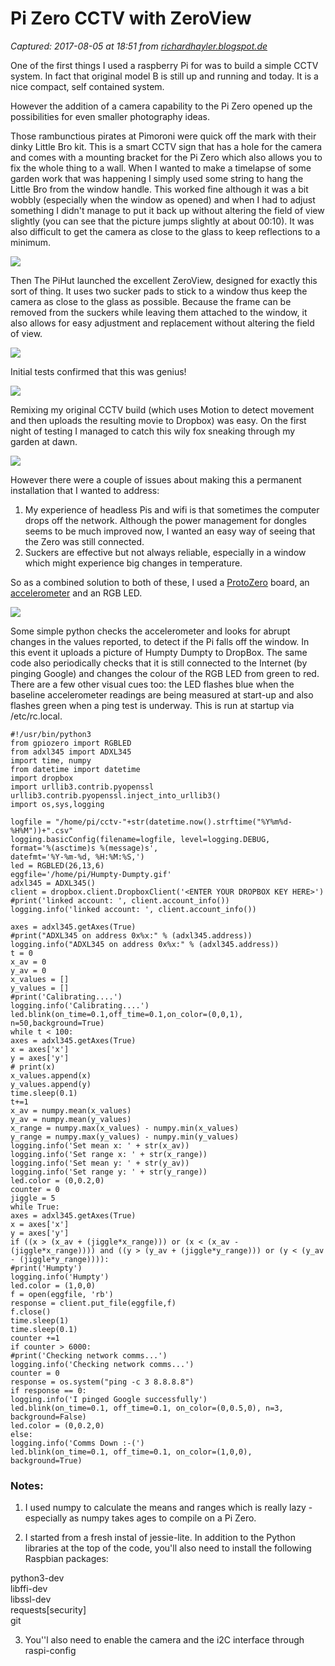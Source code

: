# Pi Zero CCTV with ZeroView

_Captured: 2017-08-05 at 18:51 from [richardhayler.blogspot.de](http://richardhayler.blogspot.de/2016/06/pi-zero-cctv-with-zeroview.html?m=1)_

One of the first things I used a raspberry Pi for was to build a simple CCTV system. In fact that original model B is still up and running and today. It is a nice compact, self contained system.

However the addition of a camera capability to the Pi Zero opened up the possibilities for even smaller photography ideas.

Those rambunctious pirates at Pimoroni were quick off the mark with their dinky Little Bro kit. This is a smart CCTV sign that has a hole for the camera and comes with a mounting bracket for the Pi Zero which also allows you to fix the whole thing to a wall. When I wanted to make a timelapse of some garden work that was happening I simply used some string to hang the Little Bro from the window handle. This worked fine although it was a bit wobbly (especially when the window as opened) and when I had to adjust something I didn't manage to put it back up without altering the field of view slightly (you can see that the picture jumps slightly at about 00:10). It was also difficult to get the camera as close to the glass to keep reflections to a minimum.

![](https://3.bp.blogspot.com/-02Nf35A3oGc/V2JkGzQwnOI/AAAAAAAAGd0/NXz-gwicFLQ3h8fYj7exDe94uVwzOLPDACLcB/s280/IMG_0378.JPG)

Then The PiHut launched the excellent ZeroView, designed for exactly this sort of thing. It uses two sucker pads to stick to a window thus keep the camera as close to the glass as possible. Because the frame can be removed from the suckers while leaving them attached to the window, it also allows for easy adjustment and replacement without altering the field of view.

![](https://3.bp.blogspot.com/-3kfUvStnPSA/V2JkLTEWKaI/AAAAAAAAGeA/vf_Wv1rKaPI3VL9SQ2p_aFFwPTaSnKvHACLcB/s280/IMG_0389.JPG)

Initial tests confirmed that this was genius!

![](https://3.bp.blogspot.com/-tYkpBIoeayI/V2JkKcxL5VI/AAAAAAAAGd8/oPpFaySJQQUIeVaqpCh-cIie6TDfLc13gCLcB/s280/IMG_0379.JPG)

Remixing my original CCTV build (which uses Motion to detect movement and then uploads the resulting movie to Dropbox) was easy. On the first night of testing I managed to catch this wily fox sneaking through my garden at dawn.

![](https://3.bp.blogspot.com/-biBlBQ1NfnY/V2Jk1RNYirI/AAAAAAAAGeU/vxe1RuLtYLgpqP1kEyq8SkGb-4W_6RVXACLcB/s280/Snip20160616_1.png)

However there were a couple of issues about making this a permanent installation that I wanted to address:

1) My experience of headless Pis and wifi is that sometimes the computer drops off the network. Although the power management for dongles seems to be much improved now, I wanted an easy way of seeing that the Zero was still connected.  
2) Suckers are effective but not always reliable, especially in a window which might experience big changes in temperature.

So as a combined solution to both of these, I used a [ProtoZero](http://www.protoboards.co.uk/2016/01/protozero.html) board, an [accelerometer](http://www.ebay.co.uk/itm/For-Arduino-1pcs-New-ADXL345-3-Axis-Digital-Acceleration-Of-Gravity-Tilt-Module-/271870675843?var=&hash=item3f4cc14b83:m:m8NmprfE9r44WGW83T9eHuw) and an RGB LED.

![](https://3.bp.blogspot.com/-o9dJzgi8_IE/V2JlBkJEmtI/AAAAAAAAGec/nG6j-UdfZ6wCW821shjDN4j9oQ4NEFfLQCLcB/s280/IMG_0384.JPG)

Some simple python checks the accelerometer and looks for abrupt changes in the values reported, to detect if the Pi falls off the window. In this event it uploads a picture of Humpty Dumpty to DropBox. The same code also periodically checks that it is still connected to the Internet (by pinging Google) and changes the colour of the RGB LED from green to red. There are a few other visual cues too: the LED flashes blue when the baseline accelerometer readings are being measured at start-up and also flashes green when a ping test is underway. This is run at startup via /etc/rc.local.

```
#!/usr/bin/python3  
from gpiozero import RGBLED  
from adxl345 import ADXL345  
import time, numpy  
from datetime import datetime  
import dropbox  
import urllib3.contrib.pyopenssl  
urllib3.contrib.pyopenssl.inject_into_urllib3()  
import os,sys,logging

logfile = "/home/pi/cctv-"+str(datetime.now().strftime("%Y%m%d-%H%M"))+".csv"  
logging.basicConfig(filename=logfile, level=logging.DEBUG,  
format='%(asctime)s %(message)s',  
datefmt='%Y-%m-%d, %H:%M:%S,')  
led = RGBLED(26,13,6)  
eggfile='/home/pi/Humpty-Dumpty.gif'  
adxl345 = ADXL345()  
client = dropbox.client.DropboxClient('<ENTER YOUR DROPBOX KEY HERE>')  
#print('linked account: ', client.account_info())  
logging.info('linked account: ', client.account_info())

axes = adxl345.getAxes(True)  
#print("ADXL345 on address 0x%x:" % (adxl345.address))  
logging.info("ADXL345 on address 0x%x:" % (adxl345.address))  
t = 0  
x_av = 0  
y_av = 0  
x_values = []  
y_values = []  
#print('Calibrating....')  
logging.info('Calibrating....')  
led.blink(on_time=0.1,off_time=0.1,on_color=(0,0,1), n=50,background=True)  
while t < 100:  
axes = adxl345.getAxes(True)  
x = axes['x']  
y = axes['y']  
# print(x)  
x_values.append(x)   
y_values.append(y)   
time.sleep(0.1)  
t+=1  
x_av = numpy.mean(x_values)   
y_av = numpy.mean(y_values)   
x_range = numpy.max(x_values) - numpy.min(x_values)  
y_range = numpy.max(y_values) - numpy.min(y_values)  
logging.info('Set mean x: ' + str(x_av))  
logging.info('Set range x: ' + str(x_range))  
logging.info('Set mean y: ' + str(y_av))  
logging.info('Set range y: ' + str(y_range))  
led.color = (0,0.2,0)  
counter = 0  
jiggle = 5  
while True:  
axes = adxl345.getAxes(True)  
x = axes['x']  
y = axes['y']  
if ((x > (x_av + (jiggle*x_range))) or (x < (x_av - (jiggle*x_range)))) and ((y > (y_av + (jiggle*y_range))) or (y < (y_av - (jiggle*y_range)))):  
#print('Humpty')  
logging.info('Humpty')  
led.color = (1,0,0)  
f = open(eggfile, 'rb')  
response = client.put_file(eggfile,f)  
f.close()  
time.sleep(1)  
time.sleep(0.1)  
counter +=1  
if counter > 6000:  
#print('Checking network comms...')  
logging.info('Checking network comms...')  
counter = 0  
response = os.system("ping -c 3 8.8.8.8")  
if response == 0:  
logging.info('I pinged Google successfully')  
led.blink(on_time=0.1, off_time=0.1, on_color=(0,0.5,0), n=3, background=False)  
led.color = (0,0.2,0)  
else:  
logging.info('Comms Down :-(')  
led.blink(on_time=0.1, off_time=0.1, on_color=(1,0,0), background=True)
```

###  Notes:

1) I used numpy to calculate the means and ranges which is really lazy - especially as numpy takes ages to compile on a Pi Zero.

2) I started from a fresh instal of jessie-lite. In addition to the Python libraries at the top of the code, you'll also need to install the following Raspbian packages:

python3-dev  
libffi-dev  
libssl-dev  
requests[security]  
git

3) You''l also need to enable the camera and the i2C interface through raspi-config
